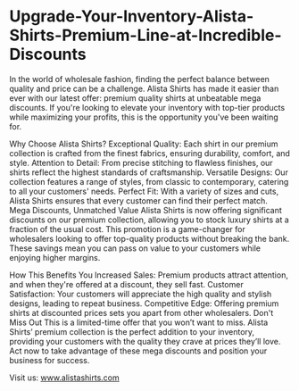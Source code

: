 # Upgrade-Your-Inventory-Alista-Shirts-Premium-Line-at-Incredible-Discounts
In the world of wholesale fashion, finding the perfect balance between quality and price can be a challenge. Alista Shirts has made it easier than ever with our latest offer: premium quality shirts at unbeatable mega discounts. If you're looking to elevate your inventory with top-tier products while maximizing your profits, this is the opportunity you've been waiting for.

Why Choose Alista Shirts?
Exceptional Quality: Each shirt in our premium collection is crafted from the finest fabrics, ensuring durability, comfort, and style.
Attention to Detail: From precise stitching to flawless finishes, our shirts reflect the highest standards of craftsmanship.
Versatile Designs: Our collection features a range of styles, from classic to contemporary, catering to all your customers' needs.
Perfect Fit: With a variety of sizes and cuts, Alista Shirts ensures that every customer can find their perfect match.
Mega Discounts, Unmatched Value
Alista Shirts is now offering significant discounts on our premium collection, allowing you to stock luxury shirts at a fraction of the usual cost. This promotion is a game-changer for wholesalers looking to offer top-quality products without breaking the bank. These savings mean you can pass on value to your customers while enjoying higher margins.

How This Benefits You
Increased Sales: Premium products attract attention, and when they're offered at a discount, they sell fast.
Customer Satisfaction: Your customers will appreciate the high quality and stylish designs, leading to repeat business.
Competitive Edge: Offering premium shirts at discounted prices sets you apart from other wholesalers.
Don't Miss Out
This is a limited-time offer that you won’t want to miss. Alista Shirts’ premium collection is the perfect addition to your inventory, providing your customers with the quality they crave at prices they’ll love. Act now to take advantage of these mega discounts and position your business for success.

Visit us: www.alistashirts.com
